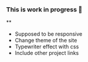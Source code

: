 ### This is work in progress :ledger:
 **
  * Supposed to be responsive
  * Change theme of the site
  * Typewriter effect with css
  * Include other project links
